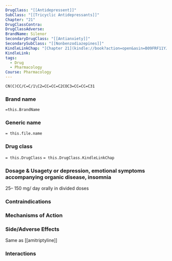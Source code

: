 ```yaml
---
DrugClass: "[[Antidepressent]]"
SubClass: "[[Tricyclic Antidepressants]]"
Chapter: "21"
DrugClassContra: 
DrugClassAdverse: 
BrandName: Silenor
SecondaryDrugClass: "[[Antianxiety]]"
SecondarySubClass: "[[Nonbenzodiazepines]]"
KindleLinkChap: "[Chapter 21](kindle://book?action=open&asin=B09FRF11YJ&location=10945)"
KindleLink: 
tags:
  - Drug
  - Pharmacology
Course: Pharmacology
---
```

```smiles
CN(C)CC/C=C/1\C2=CC=CC=C2COC3=CC=CC=C31
```

### Brand name
`=this.BrandName`
### Generic name
`= this.file.name`
### Drug class 
`= this.DrugClass`
	`= this.DrugClass.KindleLinkChap`

### Dosage & Usagety or depression, emotional symptoms accompanying organic disease, insomnia
25– 150 mg/ day orally in divided doses
### Contraindications

### Mechanisms of Action

### Side/Adverse Effects
Same as [[amitriptyline]]

### Interactions
